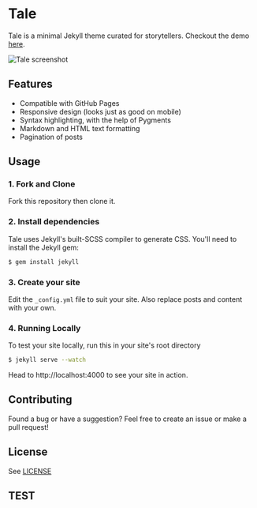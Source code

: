 # Tale
Tale is a minimal Jekyll theme curated for storytellers. Checkout the demo [here](https://chesterhow.github.io/tale/).

![Tale screenshot](http://i.imgur.com/pXZrtmo.png)

## Features
- Compatible with GitHub Pages
- Responsive design (looks just as good on mobile)
- Syntax highlighting, with the help of Pygments
- Markdown and HTML text formatting
- Pagination of posts

## Usage
### 1. Fork and Clone
Fork this repository then clone it.

### 2. Install dependencies
Tale uses Jekyll's built-SCSS compiler to generate CSS. You'll need to install the Jekyll gem:

```bash
$ gem install jekyll
```

### 3. Create your site
Edit the `_config.yml` file to suit your site. Also replace posts and content with your own.

### 4. Running Locally
To test your site locally, run this in your site's root directory

```bash
$ jekyll serve --watch
```

Head to http://localhost:4000 to see your site in action.

## Contributing
Found a bug or have a suggestion? Feel free to create an issue or make a pull request!

## License
See [LICENSE](https://github.com/chesterhow/tale/blob/master/LICENSE)

## TEST
